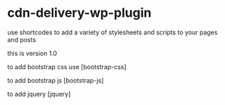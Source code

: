 # cdn-delivery-wp-plugin
use shortcodes to add a variety of stylesheets and scripts to your pages and posts

this is version 1.0

to add bootstrap css use 
[bootstrap-css]

to add bootstrap js
[bootstrap-js]

to add jquery
[jquery]
